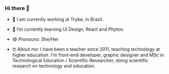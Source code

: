 ### Hi there 👋

- 🔭 I am currently working at Trybe, in Brazil.

- 🌱 I’m currently learning UI Design, React and Phyton.

- 😄 _Pronouns:_ She/Her

- 🤓 _About me:_ I have been a teacher since 2011, teaching technology at higher education. I'm front-end developer, graphic designer and MSc in Technological Education / Scientific Researcher, doing scientific research on technology and education.
